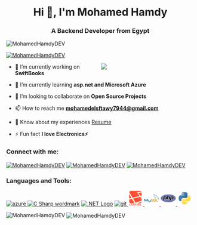 <h1 align="center">Hi 👋, I'm Mohamed Hamdy</h1>
<h3 align="center">A Backend Developer from Egypt</h3>

<p align="left"> <img src="https://komarev.com/ghpvc/?username=MohamedHamdyDEV&label=Profile%20views&color=0e75b6&style=flat" alt="MohamedHamdyDEV" /> </p>

<p align="left"> <a href="https://twitter.com/MohamedHamdyDEV" target="blank"><img src="https://img.shields.io/twitter/follow/MohamedHamdyDEV?logo=twitter&style=for-the-badge" alt="MohamedHamdyDEV" /></a> </p>

<div align=center>
       <img align="right" src="https://user-images.githubusercontent.com/63050133/156676671-d5b2e362-97d4-4404-9447-dd71ddfea82f.gif" width = 250px/>
    </div>

- 🔭 I’m currently working on **SwiftBooks**

- 🌱 I’m currently learning **asp.net and Microsoft Azure**

- 👯 I’m looking to collaborate on **Open Source Projects**

- 📫 How to reach me **mohamedelsftawy7944@gmail.com**

- 📄 Know about my experiences [Resume](https://drive.google.com/file/d/1QlT60feDugCCJbBKl80Z7oIw1wsJWrQq/view?usp=sharing)

- ⚡ Fun fact **I love Electronics⚡**

<h3 align="left">Connect with me:</h3>
<p align="left">
<a href="https://twitter.com/MohamedHamdyDEV" target="blank"><img align="center" src="https://raw.githubusercontent.com/rahuldkjain/github-profile-readme-generator/master/src/images/icons/Social/twitter.svg" alt="MohamedHamdyDEV" height="30" width="40" /></a>
<a href="https://www.linkedin.com/in/MohamedHamdyDEV/" target="blank"><img align="center" src="https://raw.githubusercontent.com/rahuldkjain/github-profile-readme-generator/master/src/images/icons/Social/linked-in-alt.svg" alt="MohamedHamdyDEV" height="30" width="40" /></a>
<a href="https://www.facebook.com/MohamedHamdyDEV/" target="blank"><img align="center" src="https://raw.githubusercontent.com/rahuldkjain/github-profile-readme-generator/master/src/images/icons/Social/facebook.svg" alt="MohamedHamdyDEV" height="30" width="40" /></a>
</p>

<h3 align="left">Languages and Tools:</h3>
<p align="left"> <a href="https://azure.microsoft.com/en-in/" target="_blank" rel="noreferrer"> <img src="https://www.vectorlogo.zone/logos/microsoft_azure/microsoft_azure-icon.svg" alt="azure" width="40" height="40"/> </a> 
  <a title="Jason Groce, Public domain, via Wikimedia Commons" href="https://commons.wikimedia.org/wiki/File:C_Sharp_wordmark.svg"><img width="40" alt="C Sharp wordmark" src="https://upload.wikimedia.org/wikipedia/commons/thumb/0/0d/C_Sharp_wordmark.svg/512px-C_Sharp_wordmark.svg.png"></a>
 <a title="Microsoft, CC0, via Wikimedia Commons" href="https://commons.wikimedia.org/wiki/File:.NET_Logo.svg"><img width="40" alt=".NET Logo" src="https://upload.wikimedia.org/wikipedia/commons/thumb/a/a3/.NET_Logo.svg/256px-.NET_Logo.svg.png"></a>
  <a href="https://git-scm.com/" target="_blank" rel="noreferrer"> <img src="https://www.vectorlogo.zone/logos/git-scm/git-scm-icon.svg" alt="git" width="40" height="40"/> </a>
  <a href="https://laravel.com/" target="_blank" rel="noreferrer"> <img src="https://raw.githubusercontent.com/devicons/devicon/master/icons/laravel/laravel-plain-wordmark.svg" alt="laravel" width="40" height="40"/> </a>
  <a href="https://www.mysql.com/" target="_blank" rel="noreferrer"> <img src="https://raw.githubusercontent.com/devicons/devicon/master/icons/mysql/mysql-original-wordmark.svg" alt="mysql" width="40" height="40"/> </a> 
  <a href="https://www.php.net" target="_blank" rel="noreferrer"> <img src="https://raw.githubusercontent.com/devicons/devicon/master/icons/php/php-original.svg" alt="php" width="40" height="40"/> </a> 
  <a href="https://www.python.org" target="_blank" rel="noreferrer"> <img src="https://raw.githubusercontent.com/devicons/devicon/master/icons/python/python-original.svg" alt="python" width="40" height="40"/> </a>

<p><img align="left" src="https://github-readme-stats.vercel.app/api/top-langs?username=MohamedHamdyDEV&show_icons=true&locale=en&layout=compact" alt="MohamedHamdyDEV" /></p>
<p>&nbsp;<img align="center" src="https://github-readme-stats.vercel.app/api?username=MohamedHamdyDEV&show_icons=true&locale=en" alt="MohamedHamdyDEV" /></p>

<!-- <p><img align="center" src="https://github-readme-streak-stats.herokuapp.com/?user=elsaftawy&" alt="elsaftawy" /></p> -->
